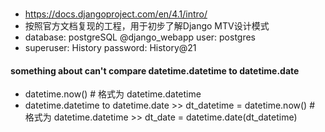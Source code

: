 ### 
- https://docs.djangoproject.com/en/4.1/intro/
- 按照官方文档复现的工程，用于初步了解Django MTV设计模式
- database: postgreSQL @django_webapp user: postgres 
- superuser: History password: History@21
#### something about can't compare datetime.datetime to datetime.date
- datetime.now() # 格式为 datetime.datetime
- datetime.datetime to datetime.date >> dt_datetime = datetime.now() # 格式为 datetime.datetime >> dt_date = datetime.date(dt_datetime)

